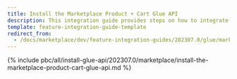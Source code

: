 ```yaml
---
title: Install the Marketplace Product + Cart Glue API
description: This integration guide provides steps on how to integrate the Marketplace Product + Cart Glue API feature into a Spryker project.
template: feature-integration-guide-template
redirect_from:
  - /docs/marketplace/dev/feature-integration-guides/202307.0/glue/marketplace-product-cart-feature-integration.html
---
```


{% include pbc/all/install-glue-api/202307.0/marketplace/install-the-marketplace-product-cart-glue-api.md %} <!-- To edit, see /_includes/pbc/all/install-glue-api/202307.0/marketplace/install-the-marketplace-product-cart-glue-api.md -->
